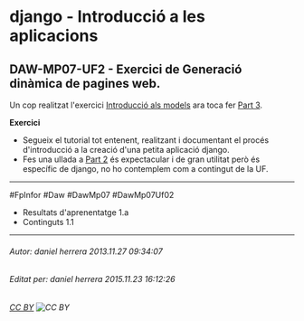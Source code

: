 # django - Introducció a les aplicacions
## DAW-MP07-UF2 - Exercici de Generació dinàmica de pagines web.
Un cop realitzat l'exercici [Introducció als models](/DAW/DAW-MP07/DAW-MP07-UF3/django-introduccio-als-models/readme.md) ara toca fer [Part 3](https://docs.djangoproject.com/en/1.8/intro/tutorial03/).

**Exercici**

* Segueix el tutorial tot entenent, realitzant i documentant el procés d'introducció a la creació d'una petita aplicació django.
* Fes una ullada a [Part 2](https://docs.djangoproject.com/en/1.8/intro/tutorial02/) és expectacular i de gran utilitat però és específic de django, no ho contemplem com a contingut de la UF.

---

#FpInfor #Daw #DawMp07 #DawMp07Uf02

* Resultats d'aprenentatge 1.a
* Continguts 1.1
---

###### Autor: daniel herrera 2013.11.27 09:34:07
###### Editat per: daniel herrera 2015.11.23 16:12:26
###### [CC BY](https://creativecommons.org/licenses/by/4.0/) ![CC BY](https://licensebuttons.net/l/by/3.0/80x15.png)
